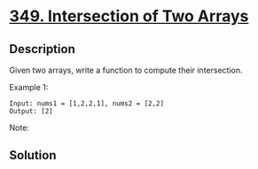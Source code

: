 # [349. Intersection of Two Arrays](https://leetcode.com/problems/intersection-of-two-arrays)

## Description

Given two arrays, write a function to compute their intersection.

Example 1:

```
Input: nums1 = [1,2,2,1], nums2 = [2,2]
Output: [2]
```

Note:

 

## Solution

